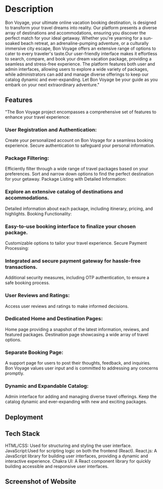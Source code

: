 # Description

Bon Voyage, your ultimate online vacation booking destination, is designed to transform your travel dreams into reality. Our platform presents a diverse array of destinations and accommodations, ensuring you discover the perfect match for your ideal getaway. Whether you're yearning for a sun-soaked beach retreat, an adrenaline-pumping adventure, or a culturally immersive city escape, Bon Voyage offers an extensive range of options to cater to every traveler's taste.Our user-friendly interface makes it effortless to search, compare, and book your dream vacation package, providing a seamless and stress-free experience. The platform features both user and admin interfaces, allowing users to explore a wide variety of packages, while administrators can add and manage diverse offerings to keep our catalog dynamic and ever-expanding. Let Bon Voyage be your guide as you embark on your next extraordinary adventure."




## Features
"The Bon Voyage project encompasses a comprehensive set of features to enhance your travel experience:

### User Registration and Authentication:
Create your personalized account on Bon Voyage for a seamless booking experience.
Secure authentication to safeguard your personal information.

### Package Filtering:
Efficiently filter through a wide range of travel packages based on your preferences.
Sort and narrow down options to find the perfect destination for your getaway.
Package Listing with Detailed Information:

### Explore an extensive catalog of destinations and accommodations.
Detailed information about each package, including itinerary, pricing, and highlights.
Booking Functionality:

### Easy-to-use booking interface to finalize your chosen package.
Customizable options to tailor your travel experience.
Secure Payment Processing:

### Integrated and secure payment gateway for hassle-free transactions.
Additional security measures, including OTP authentication, to ensure a safe booking process.

### User Reviews and Ratings:
Access user reviews and ratings to make informed decisions.

### Dedicated Home and Destination Pages:
 Home page providing a snapshot of the latest information, reviews, and featured packages.
Destination page showcasing a wide array of travel options.

### Separate Booking Page:
A support page for users to post their thoughts, feedback, and inquiries.
Bon Voyage values user input and is committed to addressing any concerns promptly.

### Dynamic and Expandable Catalog:
Admin interface for adding and managing diverse travel offerings.
Keep the catalog dynamic and ever-expanding with new and exciting packages.



## Deployment



## Tech Stack
HTML/CSS: Used for structuring and styling the user interface.
JavaScript:Used for scripting logic on both the frontend (React).
React.js: A JavaScript library for building user interfaces, providing a dynamic and interactive experience.
Chakra UI: A React component library for quickly building accessible and responsive user interfaces.


## Screenshot of Website







